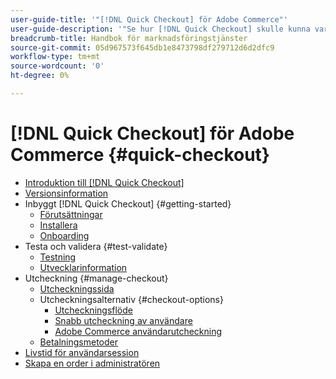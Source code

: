 ```yaml
---
user-guide-title: '"[!DNL Quick Checkout] för Adobe Commerce"'
user-guide-description: '"Se hur [!DNL Quick Checkout] skulle kunna vara till nytta för er Adobe Commerce-instans och för hur ni framgångsrikt kan anlita och konfigurera tillägget."'
breadcrumb-title: Handbok för marknadsföringstjänster
source-git-commit: 05d967573f645db1e8473798df279712d6d2dfc9
workflow-type: tm+mt
source-wordcount: '0'
ht-degree: 0%

---
```



# [!DNL Quick Checkout] för Adobe Commerce {#quick-checkout}

- [Introduktion till [!DNL Quick Checkout]](overview.md)
- [Versionsinformation](release-notes.md)
- Inbyggt [!DNL Quick Checkout] {#getting-started}
   - [Förutsättningar](prerequisites.md)
   - [Installera](install.md)
   - [Onboarding](onboarding.md)
- Testa och validera {#test-validate}
   - [Testning](testing.md)
   - [Utvecklarinformation](developer.md)
- Utcheckning {#manage-checkout}
   - [Utcheckningssida](checkout-page.md)
   - Utcheckningsalternativ {#checkout-options}
      - [Utcheckningsflöde](checkout-flow.md)
      - [Snabb utcheckning av användare](checkout-bolt.md)
      - [Adobe Commerce användarutcheckning](checkout-adobe-commerce.md)
   - [Betalningsmetoder](payment-methods.md)
- [Livstid för användarsession](user-session-lifetime.md)
- [Skapa en order i administratören](create-order-admin.md)

